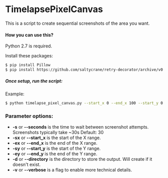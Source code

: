 # TimelapsePixelCanvas

This is a script to create sequential screenshots of the area you want.
#### How you can use this?

Python 2.7 is required.

Install these packages:
```bash
$ pip install Pillow
$ pip install https://github.com/saltycrane/retry-decorator/archive/v0.1.2.tar.gz
```

##### Once setup, run the script:

Example:
```bash
$ python timelapse_pixel_canvas.py --start_x 0 --end_x 100 --start_y 0 --end_y 100 -s 20
```

### Parameter options: 

* **-s** or **--seconds** is the time to wait between screenshot attempts. Screenshots typically take ~30s Default: 30
* **-sx** or **--start_x** is the start of the X range.
* **-ex** or **--end_x** is the end of the X range.
* **-sy** or **--start_y** is the start of the Y range.
* **-ey** or **--end_y** is the end of the Y range.
* **-d** or **--directory** is the directory to store the output. Will create if it doesn't exist.
* **-v** or **--verbose** is a flag to enable more technical details. 

